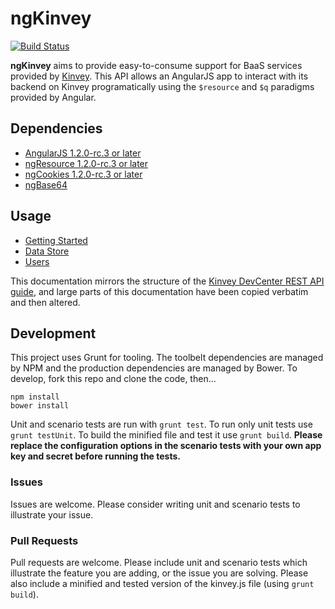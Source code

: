 # ngKinvey

[![Build Status](https://travis-ci.org/ninjatronic/ngKinvey.png)](https://travis-ci.org/ninjatronic/ngKinvey)

**ngKinvey** aims to provide easy-to-consume support for BaaS services provided by [Kinvey](http://kinvey.com/).
This API allows an AngularJS app to interact with its backend on Kinvey programatically using the `$resource` and
`$q` paradigms provided by Angular.

## Dependencies

* [AngularJS 1.2.0-rc.3 or later](https://github.com/angular/bower-angular)
* [ngResource 1.2.0-rc.3 or later](https://github.com/angular/bower-angular-resource)
* [ngCookies 1.2.0-rc.3 or later](https://github.com/angular/bower-angular-cookies)
* [ngBase64](https://github.com/ninjatronic/ngBase64)

## Usage

* [Getting Started](https://github.com/ninjatronic/ngKinvey/wiki/Getting-Started)
* [Data Store](https://github.com/ninjatronic/ngKinvey/wiki/Data-Store)
* [Users](https://github.com/ninjatronic/ngKinvey/wiki/Users)

This documentation mirrors the structure of the [Kinvey DevCenter REST API guide](http://devcenter.kinvey.com/rest/guides/), 
and large parts of this documentation have been copied verbatim and then altered.


## Development

This project uses Grunt for tooling. The toolbelt dependencies are managed by NPM and the production  dependencies are
managed by Bower. To develop, fork this repo and clone the code, then...

```
npm install
bower install
```

Unit and scenario tests are run with `grunt test`. To run only unit tests use `grunt testUnit`. To build the minified
file and test it use `grunt build`. **Please replace the configuration options in the scenario tests with your own app
key and secret before running the tests.**

### Issues

Issues are welcome. Please consider writing unit and scenario tests to illustrate your issue.

### Pull Requests

Pull requests are welcome. Please include unit and scenario tests which illustrate the feature you are adding, or the
issue you are solving. Please also include a minified and tested version of the kinvey.js file (using `grunt build`).
